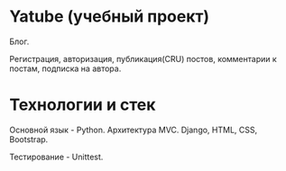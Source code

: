 # Yatube (учебный проект)

Блог.

Регистрация, авторизация, публикация(CRU) постов, комментарии к постам, подписка на автора.

# Технологии и стек

Основной язык - Python.
Архитектура MVC.
Django, HTML, CSS, Bootstrap.

Тестирование - Unittest.
